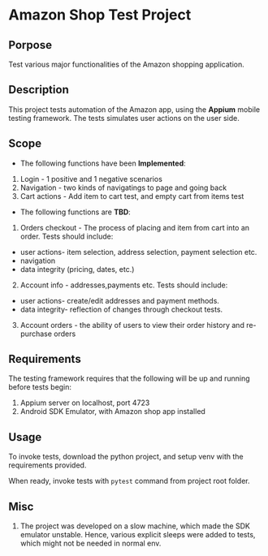 # Amazon Shop Test Project

## Porpose
Test various major functionalities of the Amazon shopping application.

## Description

This project tests automation of the Amazon app, using the **Appium** mobile testing framework. The tests simulates user actions on the user side.

## Scope

* The following functions have been **Implemented**:
1. Login - 1 positive and 1 negative scenarios
2. Navigation - two kinds of navigatings to page and going back
3. Cart actions - Add item to cart test, and empty cart from items test

* The following functions are **TBD**:
  
1. Orders checkout -  The process of placing and item from cart into an order. Tests should include:
  -  user actions- item selection, address selection,  payment selection etc.
  -  navigation
  -  data integrity (pricing, dates, etc.)
    
2. Account info - addresses,payments  etc. Tests should include:
  -  user actions- create/edit addresses and payment methods.
  -  data integrity- reflection of changes through checkout tests.

3. Account orders - the ability of users to view their order history and re-purchase orders

## Requirements
The testing framework requires that the following will be up and running before tests begin:
1. Appium server on localhost, port 4723
2. Android SDK Emulator, with Amazon shop app installed
   

## Usage
To invoke tests, download the python project, and setup venv with the requirements provided.

When ready, invoke tests with `pytest` command from project root folder.


## Misc
1. The project was developed on a slow machine, which made the SDK emulator unstable. Hence, various explicit sleeps were added to tests, which might not be needed in normal env.

